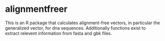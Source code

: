 alignmentfreer
==============

This is an R package that calculates alignment-free vectors, in particular the generalized vector, for dna sequences.
Additionally functions exist to extract relevent information from fasta and gbk files.
